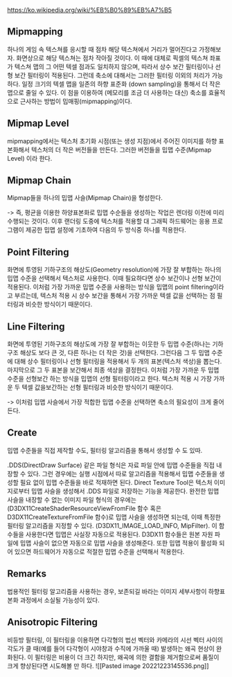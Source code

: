 https://ko.wikipedia.org/wiki/%EB%B0%89%EB%A7%B5

## Mipmapping

하나의 게임 속 텍스쳐를 응시할 때 점차 해당 텍스쳐에서 거리가 멀어진다고 가정해보자. 화면상으로 해당 텍스쳐는 점차 작아질 것이다. 이 때에 대체로 픽셀의 텍스쳐 좌표가 텍스쳐 맵의 그 어떤 텍셀 점과도 일치하지 않으며, 따라서 상수 보간 필터링이나 선형 보간 필터링이 적용된다. 그런데 축소에 대해서는 그러한 필터링 이외의 처리가 가능하다. 일정 크기의 텍셀 맵을 일존의 하향 표준화 (down sampling)을 통해서 더 작은 맵으로 줄일 수 있다. 이 점을 이용하여 (메모리를 조금 더 사용하는 대신) 축소를 효율적으로 근사하는 방법이 밉매핑(mipmapping)이다.


## Mipmap Level

mipmapping에서는 텍스처 초기화 시점(또는 생성 지점)에서 주어진 이미지를 하향 표본화해서 텍스처의 더 작은 버전들을 만든다. 그러한 버전들을 밉맵 수준(Mipmap Level) 이라 한다.


## Mipmap Chain

Mipmap들을 하나의 밉맵 사슬(Mipmap Chain)을 형성한다. 

-> 즉, 평균을 이용한 하양표본화로 밉맵 수순들을 생성하는 작업은 렌더링 이전에 미리 수행되는 것이다. 이후 랜더링 도중에 텍스처를 적용할 대 그래픽 하드웨어는 응용 프로그램이 제공한 밉맵 설정에 기초하여 다음의 두 방식중 하나를 적용한다.

## Point Filtering

화면에 투영된 기하구조의 해상도(Geometry resolution)에 가장 잘 부합하는 하나의 밉맵 수준을 선택해서 텍스처로 사용한다. 이때 필요하다면 상수 보간이나 선형 보간이 적용된다. 이처럼 가장 가까운 밉맵 수준을 사용하는 방식을 밉맵의 point filtering이라고 부르는데, 텍스처 적용 시 상수 보간을 통해서 가장 가까운 텍셀 값을 선택하는 점 필터링과 비슷한 방식이기 때문이다.

## Line Filtering

화면에 투영된 기하구조의 해상도에 가장 잘 부합하는 이웃한 두 밉맵 수준(하나는 기하구조 해상도 보다 큰 것, 다른 하나는 더 작은 것)을 선택한다. 그런다음 그 두 밉맵 수준에 대해 상수 필터링이나 선형 필터링을 적용해서 두 개의 표본(텍스처 색상)을 뽑는다. 마지막으로 그 두 표본을 보간해서 최종 색상을 결정한다. 이처럼 가장 가까운 두 밉맵 수준을 선형보간 하는 방식을 밉맵의 선형 필터링이라고 한다. 텍스처 적용 시 가장 가까운 두 텍셀 값을보간하는 선형 필터링과 비슷한 방식이기 때문이다. 

-> 이처럼 밉맵 사슬에서 가장 적합한 밉맵 수준을 선택하면 축소의 필요성이 크게 줄어든다.

## Create

밉맵 수준들을 직접 제작할 수도, 필터링 알고리즘을 통해서 생성할 수 도 있따.

.DDS(DirectDraw Surface) 같은 파일 형식은 자료 파일 안에 밉맵 수준들을 직접 내장할 수 있다. 그런 경우에는 실행 시점에서 따로 알고리즘을 적용해서 밉맵 수준들을 생성할 필요 없이 밉맵 수준들을 바로 적재하면 된다.
Direct Texture Tool은 텍스처 이미지로부터 밉맵 사슬을 생성해서 .DDS 파일로 저장하는 기능을 제공한다. 
완전한 밉맵 사슬을 내장할 수 없는 이미지 파일 형식의 경우에는 (D3DX11CreateShaderResourceViewFromFile 함수 혹은 D3DX11CreateTextureFromFile  함수)로 밉맵 사슬을 생성하면 되는데, 이때 특정한 필터링 알고리즘을 지정할 수 있다. (D3DX11_IMAGE_LOAD_INFO, MipFilter). 이 함수들을 사용한다면 밉맵은 사실장 자동으로 적용된다. D3DX11 함수들은 원본 자원 파일에 밉맵 사슬이 없으면 자동으로 밉맵 사슬을 생성해준다. 또한 밉맵 적용이 활성화 되어 있으면 하드웨어가 자동으로 적절한 밉맵 수준을 선택해서 적용한다.

## Remarks

법용적인 필터링 알고리즘을 사용하는 경우, 보존되길 바라는 이미지 세부사항이 하향표본화 과정에서 소실될 가능성이 있다. 

## Anisotropic Filtering

비등방 필터링,
이 필터링을 이용하면 다각형의 법선 벡터와 카메라의 시선 벡터 사이의 각도가 클 때(예를 들어 다각형이 시야창과 수직에 가까울 때) 발생하는 왜곡 현상이 완화된다. 이 필터링은 비용이 더 크긴 하지만, 왜곡에 의한 결함을 제거함으로써 품질이 크게 향상된다면 시도해볼 만 하다.
![[Pasted image 20221223145536.png]]